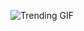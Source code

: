 ![Trending GIF](https://media2.giphy.com/media/v1.Y2lkPThiYjIxNzcya3QwcHE1cDI4amR1YzVnMnk5ZTd5dXcxOW9xMzd2dDZ3eWN4bDFhciZlcD12MV9naWZzX3NlYXJjaCZjdD1n/YYKoJL28YtscdUTGWA/giphy.gif)
